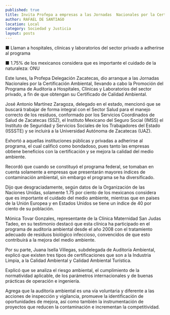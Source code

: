 ```yaml
---
published: true
title: Invita Profepa a empresas a las Jornadas  Nacionales por la Certificación Ambiental
author: RAFAEL DE SANTIAGO
location: Local
category: Sociedad y Justicia
layout: posts
---
```


■ Llaman a hospitales, clínicas y laboratorios del sector privado a adherirse al programa

■ 1.75% de los mexicanos considera que es importante el cuidado de la naturaleza: ONU

Este lunes, la Profepa Delegación Zacatecas, dio arranque a las Jornadas Nacionales por la Certificación Ambiental, llevando a cabo la Promoción del Programa de Auditoria a Hospitales, Clínicas y Laboratorios del sector privado, a fin de que obtengan su Certificado de Calidad Ambiental.

José Antonio Martínez Zaragoza, delegado en el estado, mencionó que se buscará trabajar de forma integral con el Sector Salud para el manejo correcto de los residuos, conformado por los Servicios Coordinados de Salud de Zacatecas (SSZ), el Instituto Mexicano del Seguro Social (IMSS) el  Instituto de Seguridad y Servicios Sociales de los Trabajadores del Estado (ISSSTE) y se incluirá a la Universidad Autónoma de Zacatecas (UAZ).

Exhortó a aquellas instituciones públicas y privadas a adherirse al programa, el cual calificó como bondadoso, pues tanto las empresas obtiene beneficios con la certificación y se mejora la calidad del medio ambiente.

Recordó que cuando se constituyó el programa federal, se tomaban en cuenta solamente a empresas que presentarán mayores índices de contaminación ambiental, sin embargo el programa se ha diversificado.

Dijo que desgraciadamente, según datos de la Organización de las Naciones Unidas, solamente 1.75 por ciento de los mexicanos considera que es importante el cuidado del medio ambiente, mientras que en países de la Unión Europea y en Estados Unidos se tiene un índice de 40 por ciento de su población.

Mónica Tovar Gonzales, representante de la Clínica Maternidad San Judas Tadeo, en su testimonio destacó que esta clínica ha participado en el programa de auditoría ambiental desde el año 2008 con el tratamiento adecuado de residuos biológico infeccioso, convencidos de que esto contribuirá a la mejora del medio ambiente.

Por su parte, Juana Isella Villegas, subdelegada de Auditoría Ambiental, explicó  que existen tres tipos de certificaciones que son a la Industria Limpia, a la Calidad Ambiental y Calidad Ambiental Turística.

Explicó que se analiza el riesgo ambiental, el cumplimiento de la normatividad aplicable, de los parámetros internacionales y de buenas prácticas de operación e ingeniería. 

Agrega que la auditoría ambiental es una vía voluntaria y diferente a las acciones de inspección y vigilancia, promueve la identificación de oportunidades de mejora, así como también la instrumentación de proyectos que reducen la contaminación e incrementan la competitividad.
